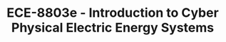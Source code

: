 ---
layout: course
title: ECE-8803e - Introduction to Cyber Physical Electric Energy Systems
aliases: 
course_id: ECE-8803e
permalink: /ECE-8803e/
---